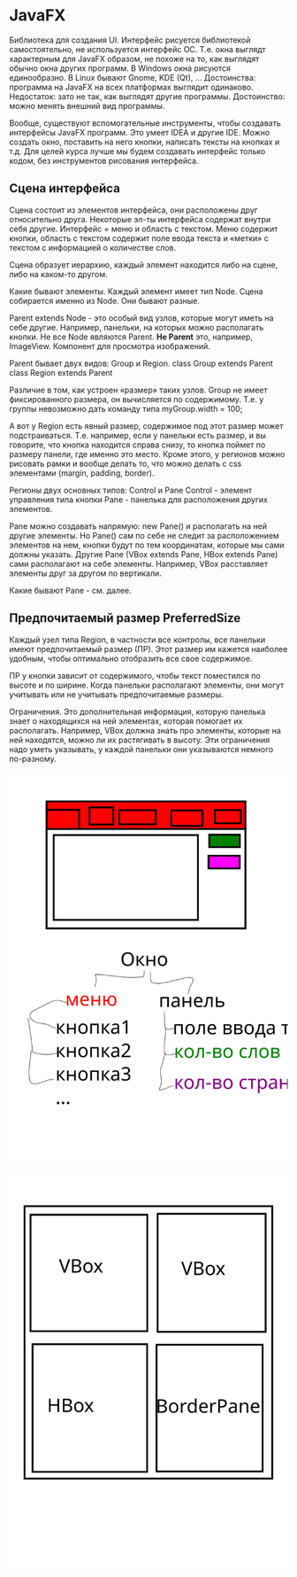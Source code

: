 # JavaFX

Библиотека для создания UI. Интерфейс рисуется библиотекой самостоятельно, не используется интерфейс ОС. Т.е. окна выглядт характерным для JavaFX образом, не похоже на то, как выглядят обычно окна других программ. В Windows окна рисуются единообразно. В Linux бывают Gnome, KDE (Qt), ...
Достоинства: программа на JavaFX на всех платформах выглядит одинаково. Недостаток: зато не так, как выглядят другие программы.
Достоинство: можно менять внешний вид программы.

Вообще, существуют вспомогательные инструменты, чтобы создавать интерфейсы JavaFX программ. Это умеет IDEA и другие IDE. Можно создать окно, поставить на него кнопки, написать тексты на кнопках и т.д.
Для целей курса лучше мы будем создавать интерфейс только кодом, без инструментов рисования интерфейса.

## Сцена интерфейса
Сцена состоит из элементов интерфейса, они расположены друг относительно друга. Некоторые эл-ты интерфейса содержат внутри себя другие. Интерфейс = меню и область с текстом. Меню содержит кнопки, область с текстом содержит поле ввода текста и «метки» с текстом с информацией о количестве слов.

Сцена образует иерархию, каждый элемент находится либо на сцене, либо на каком-то другом.

Какие бывают элементы. Каждый элемент имеет тип
Node. Сцена собирается именно из Node. Они бывают разные.

Parent extends Node - это особый вид узлов, которые могут иметь на себе другие. Например, панельки, на которых можно располагать кнопки. Не все Node являются Parent. **Не Parent** это, например, ImageView. Компонент для просмотра изображений.

Parent бывает двух видов: Group и Region.
class Group extends Parent
class Region extends Parent

Различие в том, как устроен «размер» таких узлов. Group не имеет фиксированного размера, он вычисляется по содержимому. Т.е. у группы невозможно дать команду типа
myGroup.width = 100;

А вот у Region есть явный размер, содержимое под этот размер может подстраиваться. Т.е. например, если у панельки есть размер, и вы говорите, что кнопка находится справа снизу, то кнопка поймет по размеру панели, где именно это место.
Кроме этого, у регионов можно рисовать рамки и вообще делать то, что можно делать с css элементами (margin, padding, border).

Регионы двух основных типов: Control и Pane
Control - элемент управления типа кнопки
Pane - панелька для расположения других элементов.

Pane можно создавать напрямую: new Pane() и располагать на ней другие элементы.
Но Pane() сам по себе не следит за расположением элементов на нем, кнопки будут по тем координатам, которые мы сами должны указать. Другие Pane (VBox extends Pane, HBox extends Pane) сами располагают на себе элементы. Например, VBox расставляет элементы друг за другом по вертикали.

Какие бывают Pane - см. далее.

## Предпочитаемый размер PreferredSize

Каждый узел типа Region, в частности все контролы, все панельки имеют предпочитаемый размер (ПР). Этот размер им кажется наиболее удобным, чтобы оптимально отобразить все свое содержимое.

ПР у кнопки зависит от содержимого, чтобы текст поместился по высоте и по ширине.
Когда панельки располагают элементы, они могут учитывать или не учитывать предпочитаемые размеры.

Ограничения. Это дополнительная информация, которую панелька знает о находящихся на ней элементах, которая помогает их располагать.
Например, VBox должна знать про элементы, которые на ней находятся, можно ли их растягивать в высоту. Эти ограничения надо уметь указывать, у каждой панельки они указываются немного по-разному.

![Список отображения](interface1.svg)

![Интерфейс, который мы делаем](interface2.svg)
